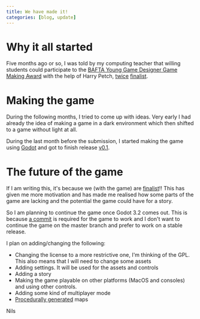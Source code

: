 ```yaml
---
title: We have made it!
categories: [blog, update]
---
```


# Why it all started

Five months ago or so, I was told by my computing teacher that willing students
could participate to the [BAFTA Young Game Designer Game Making
Award](http://ygd.bafta.org/) with the help of Harry Petch,
[twice](http://ygd.bafta.org/competition/competition-news/2016/illuminate)
[finalist](http://ygd.bafta.org/competition/competition-news/2019/tempo).

# Making the game

During the following months, I tried to come up with ideas. Very early I had
already the idea of making a game in a dark environment which then shifted to a
game without light at all.

During the last month before the submission, I started making the game using
[Godot](https://godotengine.org/) and got to finish release
[v0.1](https://github.com/NilsIrl/Blindspot/releases/tag/v0.1).

# The future of the game

If I am writing this, it's because we (with the game) are
[finalist](http://ygd.bafta.org/competition/competition-news/2019/blindspot-0)!!
This has given me more motivation and has made me realised how some parts of the
game are lacking and the potential the game could have for a story.

So I am planning to continue the game once Godot 3.2 comes out. This is because
[a
commit](https://github.com/godotengine/godot/commit/a1fc73e6d3e5aa04b2e93be074a2615a42fb7966)
is required for the game to work and I don't want to continue the game on the
master branch and prefer to work on a stable release.

I plan on adding/changing the following:
* Changing the license to a more restrictive one, I'm thinking of the GPL. This
  also means that I will need to change some assets
* Adding settings. It will be used for the assets and controls
* Adding a story
* Making the game playable on other platforms (MacOS and consoles) and using
  other controls.
* Adding some kind of multiplayer mode
* [Procedurally generated](https://en.wikipedia.org/wiki/Procedural_generation) maps

Nils
